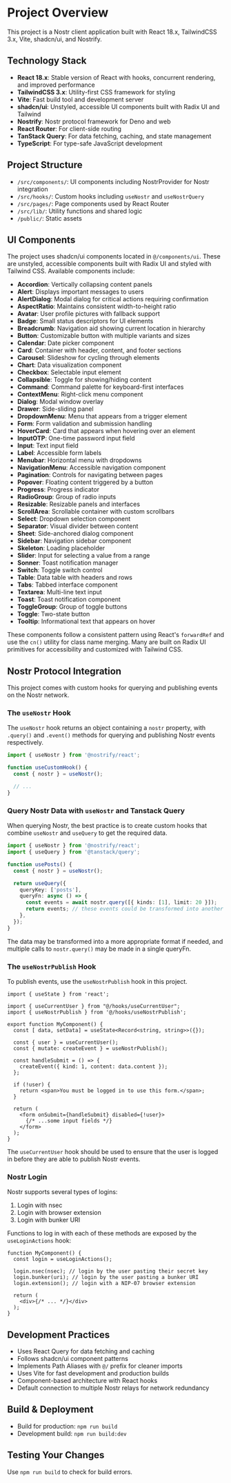 # Project Overview

This project is a Nostr client application built with React 18.x, TailwindCSS 3.x, Vite, shadcn/ui, and Nostrify.

## Technology Stack

- **React 18.x**: Stable version of React with hooks, concurrent rendering, and improved performance
- **TailwindCSS 3.x**: Utility-first CSS framework for styling
- **Vite**: Fast build tool and development server
- **shadcn/ui**: Unstyled, accessible UI components built with Radix UI and Tailwind
- **Nostrify**: Nostr protocol framework for Deno and web
- **React Router**: For client-side routing
- **TanStack Query**: For data fetching, caching, and state management
- **TypeScript**: For type-safe JavaScript development

## Project Structure

- `/src/components/`: UI components including NostrProvider for Nostr integration
- `/src/hooks/`: Custom hooks including `useNostr` and `useNostrQuery`
- `/src/pages/`: Page components used by React Router
- `/src/lib/`: Utility functions and shared logic
- `/public/`: Static assets

## UI Components

The project uses shadcn/ui components located in `@/components/ui`. These are unstyled, accessible components built with Radix UI and styled with Tailwind CSS. Available components include:

- **Accordion**: Vertically collapsing content panels
- **Alert**: Displays important messages to users
- **AlertDialog**: Modal dialog for critical actions requiring confirmation
- **AspectRatio**: Maintains consistent width-to-height ratio
- **Avatar**: User profile pictures with fallback support
- **Badge**: Small status descriptors for UI elements
- **Breadcrumb**: Navigation aid showing current location in hierarchy
- **Button**: Customizable button with multiple variants and sizes
- **Calendar**: Date picker component 
- **Card**: Container with header, content, and footer sections
- **Carousel**: Slideshow for cycling through elements
- **Chart**: Data visualization component
- **Checkbox**: Selectable input element
- **Collapsible**: Toggle for showing/hiding content
- **Command**: Command palette for keyboard-first interfaces
- **ContextMenu**: Right-click menu component
- **Dialog**: Modal window overlay
- **Drawer**: Side-sliding panel
- **DropdownMenu**: Menu that appears from a trigger element
- **Form**: Form validation and submission handling
- **HoverCard**: Card that appears when hovering over an element
- **InputOTP**: One-time password input field
- **Input**: Text input field
- **Label**: Accessible form labels
- **Menubar**: Horizontal menu with dropdowns
- **NavigationMenu**: Accessible navigation component
- **Pagination**: Controls for navigating between pages
- **Popover**: Floating content triggered by a button
- **Progress**: Progress indicator
- **RadioGroup**: Group of radio inputs
- **Resizable**: Resizable panels and interfaces
- **ScrollArea**: Scrollable container with custom scrollbars
- **Select**: Dropdown selection component
- **Separator**: Visual divider between content
- **Sheet**: Side-anchored dialog component
- **Sidebar**: Navigation sidebar component
- **Skeleton**: Loading placeholder
- **Slider**: Input for selecting a value from a range
- **Sonner**: Toast notification manager
- **Switch**: Toggle switch control
- **Table**: Data table with headers and rows
- **Tabs**: Tabbed interface component
- **Textarea**: Multi-line text input
- **Toast**: Toast notification component
- **ToggleGroup**: Group of toggle buttons
- **Toggle**: Two-state button
- **Tooltip**: Informational text that appears on hover

These components follow a consistent pattern using React's `forwardRef` and use the `cn()` utility for class name merging. Many are built on Radix UI primitives for accessibility and customized with Tailwind CSS.

## Nostr Protocol Integration

This project comes with custom hooks for querying and publishing events on the Nostr network.

### The `useNostr` Hook

The `useNostr` hook returns an object containing a `nostr` property, with `.query()` and `.event()` methods for querying and publishing Nostr events respectively.

```typescript
import { useNostr } from '@nostrify/react';

function useCustomHook() {
  const { nostr } = useNostr();

  // ...
}
```

### Query Nostr Data with `useNostr` and Tanstack Query

When querying Nostr, the best practice is to create custom hooks that combine `useNostr` and `useQuery` to get the required data.

```typescript
import { useNostr } from '@nostrify/react';
import { useQuery } from '@tanstack/query';

function usePosts() {
  const { nostr } = useNostr();

  return useQuery({
    queryKey: ['posts'],
    queryFn: async () => {
      const events = await nostr.query([{ kinds: [1], limit: 20 }]);
      return events; // these events could be transformed into another format
    },
  });
}
```

The data may be transformed into a more appropriate format if needed, and multiple calls to `nostr.query()` may be made in a single queryFn.

### The `useNostrPublish` Hook

To publish events, use the `useNostrPublish` hook in this project.

```tsx
import { useState } from 'react';

import { useCurrentUser } from "@/hooks/useCurrentUser";
import { useNostrPublish } from '@/hooks/useNostrPublish';

export function MyComponent() {
  const [ data, setData] = useState<Record<string, string>>({});

  const { user } = useCurrentUser();
  const { mutate: createEvent } = useNostrPublish();

  const handleSubmit = () => {
    createEvent({ kind: 1, content: data.content });
  };

  if (!user) {
    return <span>You must be logged in to use this form.</span>;
  }

  return (
    <form onSubmit={handleSubmit} disabled={!user}>
      {/* ...some input fields */}
    </form>
  );
}
```

The `useCurrentUser` hook should be used to ensure that the user is logged in before they are able to publish Nostr events.

### Nostr Login

Nostr supports several types of logins:

1. Login with nsec
2. Login with browser extension
3. Login with bunker URI

Functions to log in with each of these methods are exposed by the `useLoginActions` hook:

```tsx
function MyComponent() {
  const login = useLoginActions();

  login.nsec(nsec); // login by the user pasting their secret key
  login.bunker(uri); // login by the user pasting a bunker URI
  login.extension(); // login with a NIP-07 browser extension

  return (
    <div>{/* ... */}</div>
  );
}
```

## Development Practices

- Uses React Query for data fetching and caching
- Follows shadcn/ui component patterns
- Implements Path Aliases with `@/` prefix for cleaner imports
- Uses Vite for fast development and production builds
- Component-based architecture with React hooks
- Default connection to multiple Nostr relays for network redundancy

## Build & Deployment

- Build for production: `npm run build`
- Development build: `npm run build:dev`

## Testing Your Changes

Use `npm run build` to check for build errors.
